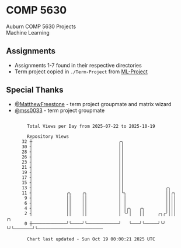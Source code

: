 # COMP 5630
Auburn COMP 5630 Projects  
Machine Learning

## Assignments
- Assignments 1-7 found in their respective directories
- Term project copied in `./Term-Project` from [ML-Project](https://github.com/wumphlett/ML-Project)

## Special Thanks
- [@MatthewFreestone](https://github.com/MatthewFreestone) - term project groupmate and matrix wizard
- [@mss0033](https://github.com/mss0033) - term project groupmate

```

        Total Views per Day from 2025-07-22 to 2025-10-19

        Repository Views
      32 ┼                                 ╭╮
      30 ┤                                 ││
      28 ┤                                 ││
      26 ┤                                 ││
      23 ┤                                 ││
      21 ┤                                 ││
      19 ┤                                 ││
      17 ┤                                 ││
      15 ┤                                 ││
      13 ┤                                 ││                ╭╮
      11 ┤             ╭╮    ╭╮            │╰╮               ││╭╮
       9 ┤             ││    ││            │ │               ││││
       6 ┤             ││    ││            │ │               ││││
       4 ┤             ││    ││            │ │╭╮   ╭╮        ││││
       2 ┤             ││    ││            │ ╰╯│   ││     ╭╮╭╯│││       ╭╮
       0 ┼─────────────╯╰────╯╰────────────╯   ╰───╯╰─────╯╰╯ ╰╯╰───────╯╰─────────────────────────

        Chart last updated - Sun Oct 19 00:00:21 2025 UTC
        
```
